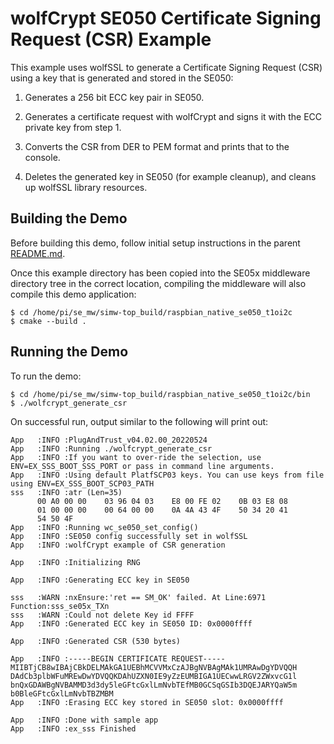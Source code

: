 # wolfCrypt SE050 Certificate Signing Request (CSR) Example

This example uses wolfSSL to generate a Certificate Signing Request (CSR) using
a key that is generated and stored in the SE050:

1. Generates a 256 bit ECC key pair in SE050.

2. Generates a certificate request with wolfCrypt and signs it with the
   ECC private key from step 1.

3. Converts the CSR from DER to PEM format and prints that to the console.

4. Deletes the generated key in SE050 (for example cleanup), and cleans up
   wolfSSL library resources.

## Building the Demo

Before building this demo, follow initial setup instructions in the parent
[README.md](../../README.md).

Once this example directory has been copied into the SE05x middleware directory
tree in the correct location, compiling the middleware will also compile this
demo application:

```
$ cd /home/pi/se_mw/simw-top_build/raspbian_native_se050_t1oi2c
$ cmake --build .
```

## Running the Demo

To run the demo:

```
$ cd /home/pi/se_mw/simw-top_build/raspbian_native_se050_t1oi2c/bin
$ ./wolfcrypt_generate_csr
```

On successful run, output similar to the following will print out:

```
App   :INFO :PlugAndTrust_v04.02.00_20220524
App   :INFO :Running ./wolfcrypt_generate_csr
App   :INFO :If you want to over-ride the selection, use ENV=EX_SSS_BOOT_SSS_PORT or pass in command line arguments.
App   :INFO :Using default PlatfSCP03 keys. You can use keys from file using ENV=EX_SSS_BOOT_SCP03_PATH
sss   :INFO :atr (Len=35)
      00 A0 00 00    03 96 04 03    E8 00 FE 02    0B 03 E8 08
      01 00 00 00    00 64 00 00    0A 4A 43 4F    50 34 20 41
      54 50 4F
App   :INFO :Running wc_se050_set_config()
App   :INFO :SE050 config successfully set in wolfSSL
App   :INFO :wolfCrypt example of CSR generation

App   :INFO :Initializing RNG

App   :INFO :Generating ECC key in SE050

sss   :WARN :nxEnsure:'ret == SM_OK' failed. At Line:6971 Function:sss_se05x_TXn
sss   :WARN :Could not delete Key id FFFF
App   :INFO :Generated ECC key in SE050 ID: 0x0000ffff

App   :INFO :Generated CSR (530 bytes)

App   :INFO :-----BEGIN CERTIFICATE REQUEST-----
MIIBTjCB8wIBAjCBkDELMAkGA1UEBhMCVVMxCzAJBgNVBAgMAk1UMRAwDgYDVQQH
DAdCb3plbWFuMREwDwYDVQQKDAhUZXN0IE9yZzEUMBIGA1UECwwLRGV2ZWxvcG1l
bnQxGDAWBgNVBAMMD3d3dy5leGFtcGxlLmNvbTEfMB0GCSqGSIb3DQEJARYQaW5m
b0BleGFtcGxlLmNvbTBZMBM
App   :INFO :Erasing ECC key stored in SE050 slot: 0x0000ffff

App   :INFO :Done with sample app
App   :INFO :ex_sss Finished
```

